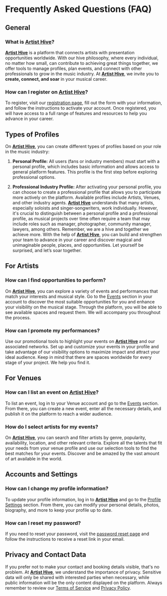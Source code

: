 # Frequently Asked Questions (FAQ)

## General

### What is [**Artist Hive**](https://www.artist-hive.com)?

[**Artist Hive**](https://www.artist-hive.com) is a platform that connects artists with presentation opportunities worldwide. With our hive philosophy, where every individual, no matter how small, can contribute to achieving great things together, we offer tools to manage profiles, plan events, and connect with other professionals to grow in the music industry. At [**Artist Hive**](https://www.artist-hive.com), we invite you to **create, connect, and soar** in your musical career.

### How can I register on [**Artist Hive**](https://www.artist-hive.com)?

To register, visit our [registration page](https://www.artist-hive.com/signup), fill out the form with your information, and follow the instructions to activate your account. Once registered, you will have access to a full range of features and resources to help you advance in your career.

## Types of Profiles

On [**Artist Hive**](https://www.artist-hive.com), you can create different types of profiles based on your role in the music industry:

1. **Personal Profile:** All users (fans or industry members) must start with a personal profile, which includes basic information and allows access to general platform features. This profile is the first step before exploring professional options.

2. **Professional Industry Profile:** After activating your personal profile, you can choose to create a professional profile that allows you to participate more actively on the platform. Available profiles include Artists, Venues, and other industry agents. [**Artist Hive**](https://www.artist-hive.com) understands that many artists, especially soloists and singer-songwriters, work individually. However, it's crucial to distinguish between a personal profile and a professional profile, as musical projects over time often require a team that may include roles such as manager, photographer, community manager, lawyers, among others. Remember, we are a hive and together we achieve more. With the help of [**Artist Hive**](https://www.artist-hive.com), you can build and strengthen your team to advance in your career and discover magical and unimaginable people, places, and opportunities. Let yourself be surprised, and let’s soar together.

## For Artists

### How can I find opportunities to perform?

On [**Artist Hive**](https://www.artist-hive.com), you can explore a variety of events and performances that match your interests and musical style. Go to the [Events](https://www.artist-hive.com/events) section in your account to discover the most suitable opportunities for you and enhance your visibility on the musical stage. Through the platform, you will be able to see available spaces and request them. We will accompany you throughout the process.

### How can I promote my performances?

Use our promotional tools to highlight your events on [**Artist Hive**](https://www.artist-hive.com) and our associated networks. Set up and customize your events in your profile and take advantage of our visibility options to maximize impact and attract your ideal audience. Keep in mind that there are spaces worldwide for every stage of your project. We help you find it.

## For Venues

### How can I list an event on [**Artist Hive**](https://www.artist-hive.com)?

To list an event, log in to your Venue account and go to the [Events](https://www.artist-hive.com/events) section. From there, you can create a new event, enter all the necessary details, and publish it on the platform to reach a wider audience.

### How do I select artists for my events?

On [**Artist Hive**](https://www.artist-hive.com), you can search and filter artists by genre, popularity, availability, location, and other relevant criteria. Explore all the talents that fit your needs from your venue profile and use our selection tools to find the best matches for your events. Discover and be amazed by the vast amount of art available in the world.

## Accounts and Settings

### How can I change my profile information?

To update your profile information, log in to [**Artist Hive**](https://www.artist-hive.com) and go to the [Profile Settings](https://www.artist-hive.com/profile) section. From there, you can modify your personal details, photos, biography, and more to keep your profile up to date.

### How can I reset my password?

If you need to reset your password, visit the [password reset page](https://www.artist-hive.com/reset-password) and follow the instructions to receive a reset link in your email.

## Privacy and Contact Data

If you prefer not to make your contact and booking details visible, that's no problem. At [**Artist Hive**](https://www.artist-hive.com), we understand the importance of privacy. Sensitive data will only be shared with interested parties when necessary, while public information will be the only content displayed on the platform. Always remember to review our [Terms of Service](https://www.artist-hive.com/tos) and [Privacy Policy](https://www.artist-hive.com/privacy).
